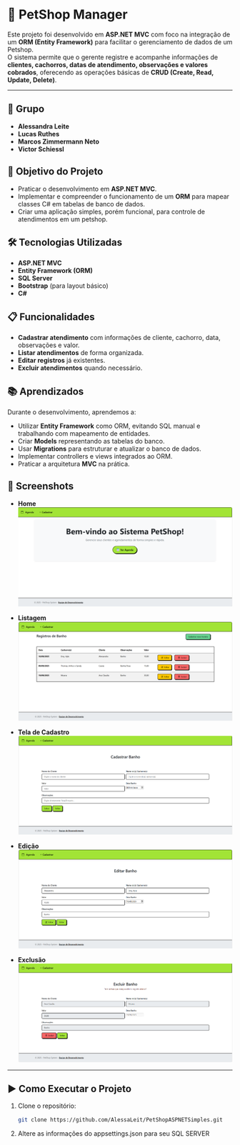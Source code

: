 # 🐾 PetShop Manager

Este projeto foi desenvolvido em **ASP.NET MVC** com foco na integração de um **ORM (Entity Framework)** para facilitar o gerenciamento de dados de um Petshop.  
O sistema permite que o gerente registre e acompanhe informações de **clientes, cachorros, datas de atendimento, observações e valores cobrados**, oferecendo as operações básicas de **CRUD (Create, Read, Update, Delete)**.

---

## 👥 Grupo

- **Alessandra Leite**
- **Lucas Ruthes**
- **Marcos Zimmermann Neto**
- **Victor Schiessl**
 
## 🚀 Objetivo do Projeto
- Praticar o desenvolvimento em **ASP.NET MVC**.  
- Implementar e compreender o funcionamento de um **ORM** para mapear classes C# em tabelas de banco de dados.  
- Criar uma aplicação simples, porém funcional, para controle de atendimentos em um petshop.  

## 🛠️ Tecnologias Utilizadas
- **ASP.NET MVC**  
- **Entity Framework (ORM)**  
- **SQL Server**  
- **Bootstrap** (para layout básico)  
- **C#**

## 📋 Funcionalidades
- **Cadastrar atendimento** com informações de cliente, cachorro, data, observações e valor.  
- **Listar atendimentos** de forma organizada.  
- **Editar registros** já existentes.  
- **Excluir atendimentos** quando necessário.  

## 📚 Aprendizados
Durante o desenvolvimento, aprendemos a:  
- Utilizar **Entity Framework** como ORM, evitando SQL manual e trabalhando com mapeamento de entidades.  
- Criar **Models** representando as tabelas do banco.  
- Usar **Migrations** para estruturar e atualizar o banco de dados.  
- Implementar controllers e views integrados ao ORM.  
- Praticar a arquitetura **MVC** na prática.

## 📸 Screenshots

- **Home**  
  ![Home](image_readme/Home.png)

- **Listagem**  
  ![Listagem](image_readme/Visualizar.png)
  
- **Tela de Cadastro**  
  ![Cadastro](image_readme/Cadastrar.png)

- **Edição**  
  ![Edicao](image_readme/Editar.png)

- **Exclusão**  
  ![Exclusao](image_readme/Excluir.png)

---

## ▶️ Como Executar o Projeto
1. Clone o repositório:  
   ```bash
   git clone https://github.com/AlessaLeit/PetShopASPNETSimples.git

2. Altere as informações do appsettings.json para seu SQL SERVER
   
